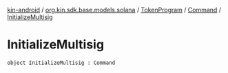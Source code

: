 [kin-android](../../../index.md) / [org.kin.sdk.base.models.solana](../../index.md) / [TokenProgram](../index.md) / [Command](index.md) / [InitializeMultisig](./-initialize-multisig.md)

# InitializeMultisig

`object InitializeMultisig : Command`